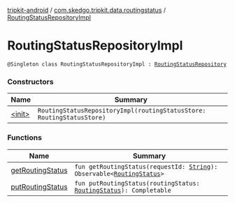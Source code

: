 [tripkit-android](../../index.md) / [com.skedgo.tripkit.data.routingstatus](../index.md) / [RoutingStatusRepositoryImpl](./index.md)

# RoutingStatusRepositoryImpl

`@Singleton class RoutingStatusRepositoryImpl : `[`RoutingStatusRepository`](../../skedgo.tripkit.routingstatus/-routing-status-repository/index.md)

### Constructors

| Name | Summary |
|---|---|
| [&lt;init&gt;](-init-.md) | `RoutingStatusRepositoryImpl(routingStatusStore: RoutingStatusStore)` |

### Functions

| Name | Summary |
|---|---|
| [getRoutingStatus](get-routing-status.md) | `fun getRoutingStatus(requestId: `[`String`](https://kotlinlang.org/api/latest/jvm/stdlib/kotlin/-string/index.html)`): Observable<`[`RoutingStatus`](../../skedgo.tripkit.routingstatus/-routing-status/index.md)`>` |
| [putRoutingStatus](put-routing-status.md) | `fun putRoutingStatus(routingStatus: `[`RoutingStatus`](../../skedgo.tripkit.routingstatus/-routing-status/index.md)`): Completable` |
